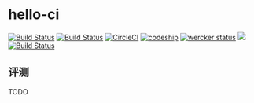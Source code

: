 # hello-ci

[![Build Status](https://travis-ci.org/gaocegege/hello-ci.svg?branch=master)](https://travis-ci.org/gaocegege/hello-ci)
[![Build Status](https://drone.io/github.com/gaocegege/hello-ci/status.png)](https://drone.io/github.com/gaocegege/hello-ci/latest)
[![CircleCI](https://circleci.com/gh/gaocegege/hello-ci.svg?style=svg)](https://circleci.com/gh/gaocegege/hello-ci)
[![codeship](https://codeship.com/projects/0339b580-ffab-0133-41b6-16e79618b4b2/status?branch=master)](https://codeship.com/projects/152912)
[![wercker status](https://app.wercker.com/status/10c80e2dd016e1c1ac66cfb6ca439cde/m "wercker status")](https://app.wercker.com/project/bykey/10c80e2dd016e1c1ac66cfb6ca439cde)
[![](https://ci.solanolabs.com:443/gaocegege/hello-ci/badges/branches/master?badge_token=660eda91c285749d68194ac16d234019846f7fc5)](https://ci.solanolabs.com:443/gaocegege/hello-ci/suites/450642)
[![Build Status](http://118.193.185.191/api/badges/gaocegege/hello-ci/status.svg)](http://118.193.185.191/gaocegege/hello-ci)

## 评测

TODO
